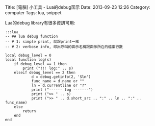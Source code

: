 Title: [電腦] 小工具 - Lua的debug函示
Date: 2013-09-23 12:26
Category: computer
Tags: lua, snippet

Lua的debug library有很多資訊可用:

    :::lua
    -- ## lua debug function
    -- # 1: simple print, 就跟print一樣
    -- # 2: verbose info, 印出呼叫的函示名稱跟函示所在的檔案行數
    
    local debug_level = 0 
    local function log(s)
        if debug_level == 1 then
            print ("!!! log:" .. s)
        elseif debug_level == 2 then
                d = debug.getinfo(2, 'Sln')
                func_name = d.name or ""
                ln = d.currentline or "?"
                print ("------ log -------")
                print (">> " .. s)
                print (">> " .. d.short_src .. ":" .. ln .. ":" .. func_name)
        else
            return
        end
    end
